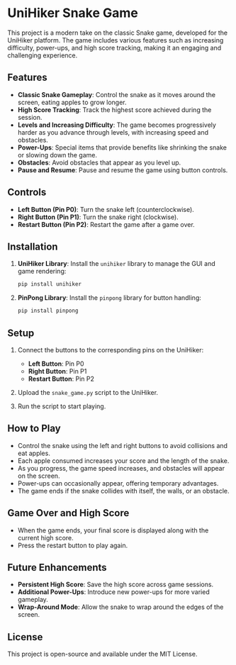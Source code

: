 
# UniHiker Snake Game

This project is a modern take on the classic Snake game, developed for the UniHiker platform. The game includes various features such as increasing difficulty, power-ups, and high score tracking, making it an engaging and challenging experience.

## Features

- **Classic Snake Gameplay**: Control the snake as it moves around the screen, eating apples to grow longer.
- **High Score Tracking**: Track the highest score achieved during the session.
- **Levels and Increasing Difficulty**: The game becomes progressively harder as you advance through levels, with increasing speed and obstacles.
- **Power-Ups**: Special items that provide benefits like shrinking the snake or slowing down the game.
- **Obstacles**: Avoid obstacles that appear as you level up.
- **Pause and Resume**: Pause and resume the game using button controls.

## Controls

- **Left Button (Pin P0)**: Turn the snake left (counterclockwise).
- **Right Button (Pin P1)**: Turn the snake right (clockwise).
- **Restart Button (Pin P2)**: Restart the game after a game over.

## Installation

1. **UniHiker Library**: Install the `unihiker` library to manage the GUI and game rendering:
   ```bash
   pip install unihiker
   ```

2. **PinPong Library**: Install the `pinpong` library for button handling:
   ```bash
   pip install pinpong
   ```

## Setup

1. Connect the buttons to the corresponding pins on the UniHiker:
   - **Left Button**: Pin P0
   - **Right Button**: Pin P1
   - **Restart Button**: Pin P2

2. Upload the `snake_game.py` script to the UniHiker.

3. Run the script to start playing.

## How to Play

- Control the snake using the left and right buttons to avoid collisions and eat apples.
- Each apple consumed increases your score and the length of the snake.
- As you progress, the game speed increases, and obstacles will appear on the screen.
- Power-ups can occasionally appear, offering temporary advantages.
- The game ends if the snake collides with itself, the walls, or an obstacle.

## Game Over and High Score

- When the game ends, your final score is displayed along with the current high score.
- Press the restart button to play again.

## Future Enhancements

- **Persistent High Score**: Save the high score across game sessions.
- **Additional Power-Ups**: Introduce new power-ups for more varied gameplay.
- **Wrap-Around Mode**: Allow the snake to wrap around the edges of the screen.

## License

This project is open-source and available under the MIT License.
```

